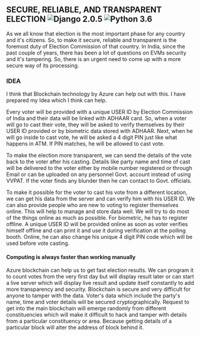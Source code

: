 ## **SECURE, RELIABLE, AND TRANSPARENT ELECTION** ![Django 2.0.5](https://img.shields.io/badge/Django-2.2.0-green.svg) ![Python 3.6](https://img.shields.io/badge/Python-3.7.4-blue.svg)

As we all know that election is the most important phase for any country and it's citizens. So, to make it secure, reliable and transparent is the foremost duty of Election Commission of that country. In India, since the past couple of years, there has been a lot of questions on EVMs security and it's tampering. So, there is an urgent need to come up with a more secure way of its processing.

### **IDEA**

I think that Blockchain technology by Azure can help out with this. I have prepared my Idea which I think can help.

Every voter will be provided with a unique USER ID by Election Commission of India and their data will be linked with ADHAAR card. So, when a voter will go to cast their vote, they will be asked to verify themselves by their USER ID provided or by biometric data stored with ADHAAR. Next, when he will go inside to cast vote, he will be asked a 4 digit PIN just like what happens in ATM. If PIN matches, he will be allowed to cast vote.

To make the election more transparent, we can send the details of the vote back to the voter after his casting. Details like party name and time of cast will be delivered to the voter either by mobile number registered or through Email or can be uploaded on any personnel Govt. account instead of using VVPAT. If the voter finds any blunder then he can contact to Govt. officials.

To make it possible for the voter to cast his vote from a different location, we can get his data from the server and can verify him with his USER ID. We can also provide people who are new to voting to register themselves online. This will help to manage and store data well. We will try to do most of the things online as much as possible. For biometric, he has to register offline. A unique USER ID will be provided online as soon as voter verifies himself offline and can print it and use it during verification at the polling booth. Online, he can also change his unique 4 digit PIN code which will be used before vote casting.

#### **Computing is always faster than working manually**

Azure blockchain can help us to get fast election results. We can program it to count votes from the very first day but will display result later or can start a live server which will display live result and update itself constantly to add more transparency and security. Blockchain is secure and very difficult for anyone to tamper with the data. Voter's data which include the party's name, time and voter details will be secured cryptographically. Request to get into the main blockchain will emerge randomly from different constituencies which will make it difficult to hack and tamper with details from a particular constituency or area. Because getting details of a particular block will alter the address of block behind it.
